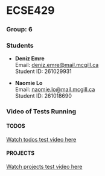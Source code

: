 # ECSE429

### Group: 6

### Students
- **Deniz Emre**  
  Email: deniz.emre@mail.mcgill.ca  
  Student ID: 261029931  

- **Naomie Lo**  
  Email: naomie.lo@mail.mcgill.ca  
  Student ID: 261018690  

### Video of Tests Running
#### TODOS 
[Watch todos test video here](https://drive.google.com/file/d/1KrEJxUTImHDT8tpWdCZqJ4WVEO2yYk_4/view?usp=sharing)

#### PROJECTS
[Watch projects test video here](https://drive.google.com/uc?id=1_XCEBnvy-fxYEkGAksxSoPjYK-12S4W5&export=download)


